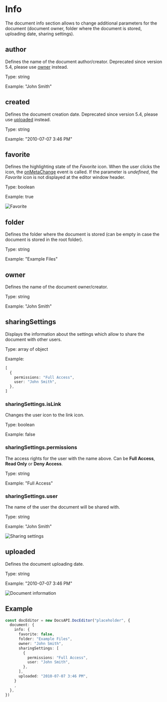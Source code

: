 # Info

The document info section allows to change additional parameters for the document (document owner, folder where the document is stored, uploading date, sharing settings).

## author

Defines the name of the document author/creator. Deprecated since version 5.4, please use [owner](#owner) instead.

Type: string

Example: "John Smith"

## created

Defines the document creation date. Deprecated since version 5.4, please use [uploaded](#uploaded) instead.

Type: string

Example: "2010-07-07 3:46 PM"

## favorite

Defines the highlighting state of the *Favorite* icon. When the user clicks the icon, the [onMetaChange](../events.md#onmetachange) event is called. If the parameter is *undefined*, the *Favorite* icon is not displayed at the editor window header.

Type: boolean

Example: true

![Favorite](/assets/images/editor/favorite.png)

## folder

Defines the folder where the document is stored (can be empty in case the document is stored in the root folder).

Type: string

Example: "Example Files"

## owner

Defines the name of the document owner/creator.

Type: string

Example: "John Smith"

## sharingSettings

Displays the information about the settings which allow to share the document with other users.

Type: array of object

Example:

``` ts
[
  {
    permissions: "Full Access",
    user: "John Smith",
  },
]
```

### sharingSettings.isLink

Changes the user icon to the link icon.

Type: boolean

Example: false

### sharingSettings.permissions

The access rights for the user with the name above. Can be **Full Access**, **Read Only** or **Deny Access**.

Type: string

Example: "Full Access"

### sharingSettings.user

The name of the user the document will be shared with.

Type: string

Example: "John Smith"

![Sharing settings](/assets/images/editor/sharing_settings.png) 

## uploaded

Defines the document uploading date.

Type: string

Example: "2010-07-07 3:46 PM"

![Document information](/assets/images/editor/info.png)

## Example

``` ts
const docEditor = new DocsAPI.DocEditor("placeholder", {
  document: {
    info: {
      favorite: false,
      folder: "Example Files",
      owner: "John Smith",
      sharingSettings: [
        {
          permissions: "Full Access",
          user: "John Smith",
        },
      ],
      uploaded: "2010-07-07 3:46 PM",
    }
    ,
  },
})
```
